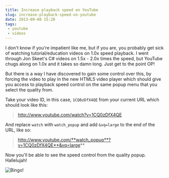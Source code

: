 ---title: Increase playback speed on YouTubeslug: increase-playback-speed-on-youtubedate: 2013-09-08 15:28tags:  - youtube - videos---I don't know if you're impatient like me, but if you are, you probably get sick of watching tutorial/education videos on 1.0x speed playback. I went through Jon Skeet's C# videos on 1.5x - 2.0x times the speed, but YouTube chugs along on 1.0x and it takes so damn long. Just get to the point OP!

But there is a way I have discovered to gain some control over this, by forcing the video to play in the new HTML5 video player which should give you access to playback speed control on the same popup menu that you select the quality from.

Take your video ID, in this case, `1CQ0zDfX4QE` from your current URL which should look like this:

> http://www.youtube.com/watch?v=1CQ0zDfX4QE

And replace `watch` with `watch_popup` and add `&vq=large` to the end of the URL, like so:

> http://www.youtube.com/**watch_popup**?v=1CQ0zDfX4QE**&vq=large**

Now you'll be able to see the speed control from the quality popup. Hallelujah! 

![Bingo!](http://i.imgur.com/mJnXYGb.png)
